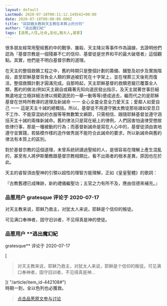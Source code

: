 ```yaml
---
layout: default
Lastmod: 2020-07-18T00:11:12.149542+00:00
date: 2020-07-18T00:00:00.000Z
title: "談談猶太教與天主教在本質上的分別"
author: "逃出魔幻紀"
tags: [道德,人性,社会,圣经,猶太人,基督]
---
```


很多朋友經常用聖經舊約中的戰爭、屠殺、天主降災等事件作為論據，去證明他們認為『基督宗教是一個殘暴不仁的信仰、基督徒是世界和平的最大破壞者』這個觀點。其實，他們是不明白基督宗教的道理。  
  
在天主的整個救贖工程之中，舊約時期只是整個計劃的籌備、鋪墊及初步及實施階段，直至耶穌基督背負全人類的罪過被釘死在十字架上，並在埋葬三天後死而復活，整個救贖計劃才圓滿完成。自那時起，天主耶穌基督的救贖恩寵已覆蓋全人類，舊約的做法(例如天主親自或藉著先知向選民發出指示，及天主就著世事巨細無遺地定立極詳細法律以規範選民的一舉一動等等)便成過去，繼而代之的是耶穌基督在世時所教導的道理及新誡命 一一 全心全靈全意全力愛天主；愛鄰人如愛自己 一一 這是天主十誡的總概括。所以，基督徒不用遵守猶太教徒那些諸如安息日不工作、不能穿混紡的衣服等等無數繁文縟節，只需相信、跟隨耶穌基督並遵守涵括天主十誡的兩條新誡命。舊約律法只是寫在紙上的律例，人們因害怕違律受懲故依律行事，那是一種被動的行為；而基督新誡命是寫在人心中的，基督徒須由衷地遵守並實踐，若裝模作樣的造作做秀就不能符合此誡命的要求，所以新誡命與舊約律法有本質上的區別。  
  
對於基督宗教的這個道理，未曾系統研讀過聖經的人，是很容易在理解上產生混亂的，甚至有人將伊斯蘭教跟基督宗教相類比，看不出兩者的根本差異，原因也在於此。  
  
天主的睿智須由聖神的引領以超性的理智方能理解，正如《皇皇聖體》的歌詞：  
  
『古教舊禮已成陳跡，新約禮儀繼聖功；五官之力有所不及，應由信德來補充。』

            
### 品葱用户 **gratesque** 评论于 2020-07-17
        
对天主教来说，耶稣乃救主，对犹太人来说，耶稣是个信仰的叛徒。  
  
可见满口奉神者，固守旧训者，不见得真是神的使徒。
        


            
### 品葱用户 **逃出魔幻紀 
gratesque** 评论于 2020-07-17
        
[

> 对天主教来说，耶稣乃救主，对犹太人来说，耶稣是个信仰的叛徒。可见满口奉神者，固守旧训者，不见得真是神...

]( "/article/item_id-442108#")  
時期一到，全以色列也必獲救。
        






> [点击品葱原文参与讨论](https://pincong.rocks/article/21713)

